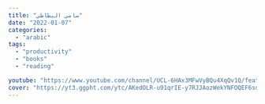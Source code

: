 ```yaml
---
title: "سامي البطاطي"
date: "2022-01-07"
categories:
  - "arabic"
tags:
  - "productivity"
  - "books"
  - "reading"

youtube: "https://www.youtube.com/channel/UCL-6HAx3MFwVyBQu4XqQv1Q/featured"
cover: "https://yt3.ggpht.com/ytc/AKedOLR-u91qrIE-y7RJJAozWekYNFOQEF6sd8JKDfOTLg=s88-c-k-c0x00ffffff-no-rj"
---
```


